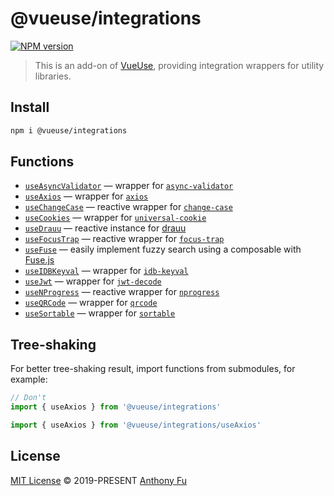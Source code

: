 ﻿# @vueuse/integrations

[![NPM version](https://img.shields.io/npm/v/@vueuse/integrations?color=a1b858)](https://www.npmjs.com/package/@vueuse/integrations)

> This is an add-on of [VueUse](https://github.com/vueuse/vueuse), providing integration wrappers for utility libraries.

## Install

```bash
npm i @vueuse/integrations
```

## Functions

<!--GENERATED LIST, DO NOT MODIFY MANUALLY-->
<!--FUNCTIONS_LIST_STARTS-->

- [`useAsyncValidator`](https://vueuse.org/integrations/useAsyncValidator/) — wrapper for [`async-validator`](https://github.com/yiminghe/async-validator)
- [`useAxios`](https://vueuse.org/integrations/useAxios/) — wrapper for [`axios`](https://github.com/axios/axios)
- [`useChangeCase`](https://vueuse.org/integrations/useChangeCase/) — reactive wrapper for [`change-case`](https://github.com/blakeembrey/change-case)
- [`useCookies`](https://vueuse.org/integrations/useCookies/) — wrapper for [`universal-cookie`](https://www.npmjs.com/package/universal-cookie)
- [`useDrauu`](https://vueuse.org/integrations/useDrauu/) — reactive instance for [drauu](https://github.com/antfu/drauu)
- [`useFocusTrap`](https://vueuse.org/integrations/useFocusTrap/) — reactive wrapper for [`focus-trap`](https://github.com/focus-trap/focus-trap)
- [`useFuse`](https://vueuse.org/integrations/useFuse/) — easily implement fuzzy search using a composable with [Fuse.js](https://github.com/krisk/fuse)
- [`useIDBKeyval`](https://vueuse.org/integrations/useIDBKeyval/) — wrapper for [`idb-keyval`](https://www.npmjs.com/package/idb-keyval)
- [`useJwt`](https://vueuse.org/integrations/useJwt/) — wrapper for [`jwt-decode`](https://github.com/auth0/jwt-decode)
- [`useNProgress`](https://vueuse.org/integrations/useNProgress/) — reactive wrapper for [`nprogress`](https://github.com/rstacruz/nprogress)
- [`useQRCode`](https://vueuse.org/integrations/useQRCode/) — wrapper for [`qrcode`](https://github.com/soldair/node-qrcode)
- [`useSortable`](https://vueuse.org/integrations/useSortable/) — wrapper for [`sortable`](https://github.com/SortableJS/Sortable)

<!--FUNCTIONS_LIST_ENDS-->

## Tree-shaking

For better tree-shaking result, import functions from submodules, for example:

```ts
// Don't
import { useAxios } from '@vueuse/integrations'

import { useAxios } from '@vueuse/integrations/useAxios'
```

## License

[MIT License](https://github.com/vueuse/vueuse/blob/master/LICENSE) © 2019-PRESENT [Anthony Fu](https://github.com/antfu)


